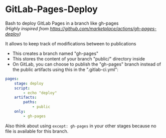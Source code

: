 # GitLab-Pages-Deploy  
Bash to deploy GitLab Pages in a branch like gh-pages  
_(Highly inspired from https://github.com/marketplace/actions/gh-pages-deploy)_

It allows to keep track of modifications between to publications

- This creates a branch named "gh-pages"
- This stores the content of your branch "public/" directory inside
- On GitLab, you can choose to publish the "gh-pages" branch instead of the public artifacts using this in the ".gitlab-ci.yml":

```yaml
pages:
    stage: deploy
    script:
        - echo "deploy"
    artifacts:
        paths:
            - public
    only:
        - gh-pages
```

Also think about using `except: gh-pages` in your other stages because no file is available for this branch.
